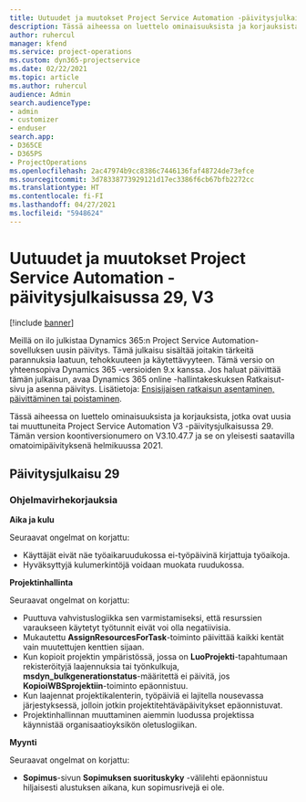 ```yaml
---
title: Uutuudet ja muutokset Project Service Automation -päivitysjulkaisussa 29, V3
description: Tässä aiheessa on luettelo ominaisuuksista ja korjauksista, jotka ovat käytettävissä Project Service Automation -päivitysjulkaisussa 29, V3.
author: ruhercul
manager: kfend
ms.service: project-operations
ms.custom: dyn365-projectservice
ms.date: 02/22/2021
ms.topic: article
ms.author: ruhercul
audience: Admin
search.audienceType:
- admin
- customizer
- enduser
search.app:
- D365CE
- D365PS
- ProjectOperations
ms.openlocfilehash: 2ac47974b9cc8386c7446136faf48724de73efce
ms.sourcegitcommit: 3d78338773929121d17ec3386f6cb67bfb2272cc
ms.translationtype: HT
ms.contentlocale: fi-FI
ms.lasthandoff: 04/27/2021
ms.locfileid: "5948624"
---
```

# <a name="whats-new-or-changed-in-project-service-automation-update-release-29-v3"></a>Uutuudet ja muutokset Project Service Automation -päivitysjulkaisussa 29, V3

[!include [banner](../includes/psa-now-project-operations.md)]

Meillä on ilo julkistaa Dynamics 365:n Project Service Automation-sovelluksen uusin päivitys. Tämä julkaisu sisältää joitakin tärkeitä parannuksia laatuun, tehokkuuteen ja käytettävyyteen. Tämä versio on yhteensopiva Dynamics 365 -versioiden 9.x kanssa. Jos haluat päivittää tämän julkaisun, avaa Dynamics 365 online -hallintakeskuksen Ratkaisut-sivu ja asenna päivitys. Lisätietoja: [Ensisijaisen ratkaisun asentaminen, päivittäminen tai poistaminen](/power-platform/admin/install-remove-preferred-solution).

Tässä aiheessa on luettelo ominaisuuksista ja korjauksista, jotka ovat uusia tai muuttuneita Project Service Automation V3 -päivitysjulkaisussa 29. Tämän version koontiversionumero on V3.10.47.7 ja se on yleisesti saatavilla omatoimipäivityksenä helmikuussa 2021.

## <a name="update-release-29"></a>Päivitysjulkaisu 29

### <a name="bug-fixes"></a>Ohjelmavirhekorjauksia

**Aika ja kulu**

Seuraavat ongelmat on korjattu:

- Käyttäjät eivät näe työaikaruudukossa ei-työpäivinä kirjattuja työaikoja.
- Hyväksyttyjä kulumerkintöjä voidaan muokata ruudukossa.

**Projektinhallinta**

Seuraavat ongelmat on korjattu:

- Puuttuva vahvistuslogiikka sen varmistamiseksi, että resurssien varaukseen käytetyt työtunnit eivät voi olla negatiivisia.
- Mukautettu **AssignResourcesForTask**-toiminto päivittää kaikki kentät vain muutettujen kenttien sijaan.
- Kun kopioit projektin ympäristössä, jossa on **LuoProjekti**-tapahtumaan rekisteröityjä laajennuksia tai työnkulkuja, **msdyn_bulkgenerationstatus**-määritettä ei päivitä, jos **KopioiWBSprojektiin**-toiminto epäonnistuu.
- Kun laajennat projektikalenterin, työpäiviä ei lajitella nousevassa järjestyksessä, jolloin jotkin projektitehtäväpäivitykset epäonnistuvat.
- Projektinhallinnan muuttaminen aiemmin luodussa projektissa käynnistää organisaatioyksikön oletuslogiikan.

**Myynti**

Seuraavat ongelmat on korjattu:

- **Sopimus**-sivun **Sopimuksen suorituskyky** -välilehti epäonnistuu hiljaisesti alustuksen aikana, kun sopimusrivejä ei ole.